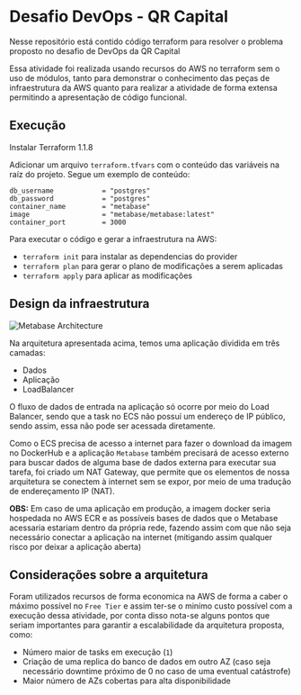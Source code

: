 # Desafio DevOps - QR Capital

Nesse repositório está contido código terraform para resolver o problema proposto no desafio de DevOps da QR Capital

Essa atividade foi realizada usando recursos do AWS no terraform sem o uso de módulos, tanto para demonstrar o conhecimento das peças de infraestrutura da AWS quanto para realizar a atividade de forma extensa permitindo a apresentação de código funcional.

## Execução

Instalar Terraform 1.1.8

Adicionar um arquivo `terraform.tfvars` com o conteúdo das variáveis na raíz do projeto. Segue um exemplo de conteúdo:

```
db_username            = "postgres"
db_password            = "postgres"
container_name         = "metabase"
image                  = "metabase/metabase:latest"
container_port         = 3000

```

Para executar o código e gerar a infraestrutura na AWS:

- `terraform init` para instalar as dependencias do provider
- `terraform plan` para gerar o plano de modificações a serem aplicadas
- `terraform apply` para aplicar as modificações 

## Design da infraestrutura

![Metabase Architecture](https://user-images.githubusercontent.com/11475695/163426580-a8e6a6dd-ad87-4a11-a407-c68fba716e74.png)

Na arquitetura apresentada acima, temos uma aplicação dividida em três camadas:
- Dados
- Aplicação
- LoadBalancer

O fluxo de dados de entrada na aplicação só ocorre por meio do Load Balancer, sendo que a task no ECS não possuí um endereço de IP público, sendo assim, essa não pode ser acessada diretamente.

Como o ECS precisa de acesso a internet para fazer o download da imagem no DockerHub e a aplicação `Metabase` também precisará de acesso externo para buscar dados de alguma base de dados externa para executar sua tarefa, foi criado um NAT Gateway, que permite que os elementos de nossa arquitetura se conectem à internet sem se expor, por meio de uma tradução de endereçamento IP (NAT).

**OBS:** Em caso de uma aplicação em produção, a imagem docker seria hospedada no AWS ECR e as possíveis bases de dados que o Metabase acessaria estariam dentro da própria rede, fazendo assim com que não seja necessário conectar a aplicação na internet (mitigando assim qualquer risco por deixar a aplicação aberta)

## Considerações sobre a arquitetura

Foram utilizados recursos de forma economica na AWS de forma a caber o máximo possível no `Free Tier` e assim ter-se o minímo custo possível com a execução dessa atividade, por conta disso nota-se alguns pontos que seriam importantes para garantir a escalabilidade da arquitetura proposta, como:
- Número maior de tasks em execução (`1`)
- Criação de uma replica do banco de dados em outro AZ (caso seja necessário downtime próximo de 0 no caso de uma eventual catástrofe)
- Maior número de AZs cobertas para alta disponibilidade
